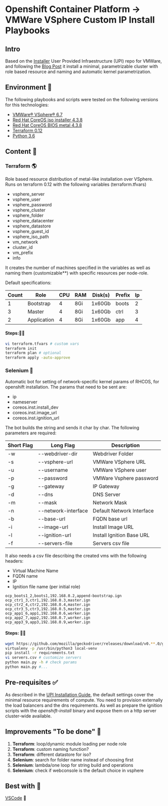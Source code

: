 # Openshift Container Platform -> VMWare VSphere Custom IP Install Playbooks

## Intro

Based on the [Installer](https://github.com/openshift/installer) User Provided Infraestructure (UPI) repo for VMWare, and following the [Blog Post](https://www.openshift.com/blog/openshift-4-2-vsphere-install-with-static-ips) it install a minimal, parametrizable cluster with role based resource and naming and automatic kernel parametrization.

## Environment 🌲

The following playbooks and scripts were tested on the following versions for this technologies:

* [VMWare® VSphere® 6.7](https://my.vmware.com/en/web/vmware/downloads/info/slug/datacenter_cloud_infrastructure/vmware_vsphere/6_7)
* [Red Hat CoreOS iso installer 4.3.8](https://mirror.openshift.com/pub/openshift-v4/dependencies/rhcos/4.3/latest/rhcos-4.3.8-x86_64-installer.x86_64.iso)
* [Red Hat CoreOS BIOS metal 4.3.8](https://mirror.openshift.com/pub/openshift-v4/dependencies/rhcos/4.3/latest/rhcos-4.3.8-x86_64-metal.x86_64.raw.gz)
* [Terraform 0.12](https://www.terraform.io/downloads.html)
* [Python 3.6](https://www.python.org/downloads/release/python-360/)

## Content 🍱

### Terraform 🌎

Role based resource distribution of metal-like installation over VSphere. Runs on terraform 0.12 with the following variables (terraform.tfvars)

* vsphere_server
* vsphere_user
* vsphere_password
* vsphere_cluster
* vsphere_folder
* vsphere_datacenter
* vsphere_datastore
* vsphere_guest_id
* vsphere_iso_path
* vm_network
* cluster_id
* vm_prefix
* info

It creates the number of machines specified in the variables as well as naming them (customizable**) with specific resources per node-role.

Default specifications:

Count | Role | CPU | RAM | Disk(s) | Prefix | Ip
---|---|---|---|---|---|---
1 | Bootstrap | 4 | 8Gi | 1x60Gb | boots | 2
3 | Master | 4 | 8Gi | 1x60Gb | ctrl | 3
2 | Application | 4 | 8Gi | 1x60Gb | app | 4

#### Steps:🚶‍♂️

```bash
vi terraform.tfvars # custom vars
terraform init
terraform plan # optional
terraform apply -auto-approve
```

### Selenium 🤖

Automatic bot for setting of network-specific kernel params of RHCOS, for openshift installation. The params that need to be sent are:

* ip
* nameserver
* coreos.inst.install_dev
* coreos.inst.image_url
* coreos.inst.ignition_url

The bot builds the string and sends it char by char. The following parameters are required:

Short Flag | Long Flag | Description
--- | --- | ---
-w | --webdriver-dir | Webdriver Folder
-s | --vsphere-url | VMWare VSphere URL
-u | --username | VMWare VSphere user
-p | --password | VMWare Vsphere password
-g | --gateway | IP Gateway
-d | --dns | DNS Server
-m | --mask | Network Mask
-n | --network-interface | Default Network Interface
-b | --base-url | FQDN base url
-i | --image-url | Install Image URL
-l | --ignition-url | Install Ignition Base URL
-f | --servers-file | Servers csv file

It also needs a csv file describing the created vms with the following headers:

* Virtual Machine Name
* FQDN name
* IP
* Ignition file name (per initial role)

```csv
ocp_boots1_2,boots1,192.168.0.2,append-bootstrap.ign
ocp_ctr1_3,ctr1,192.168.0.3,master.ign
ocp_ctr2_4,ctr2,192.168.0.4,master.ign
ocp_ctr3_5,ctr3,192.168.0.5,master.ign
ocp_app1_6,app1,192.168.0.6,worker.ign
ocp_app2_7,app2,192.168.0.7,worker.ign
ocp_app3_9,app3,192.168.0.9,worker.ign
```
#### Steps: 🚶‍♂️

```bash
wget https://github.com/mozilla/geckodriver/releases/download/v0.**.0/geckodriver-v0.**.0-platform.tar.gz # check latest version and platform
virtualenv -p /usr/bin/python3 local-venv
pip install -r requirements.txt
vi servers.csv # customize servers
python main.py -h # check params
python main.py #...
```

## Pre-requisites ✅

As described in the [UPI Installation Guide](https://github.com/openshift/installer/blob/master/docs/user/vsphere/install_upi.md), the default settings cover the minimal resource requirements of compute. You need to provision externally the load balancers and the dns requirements. As well as prepare the ignition scripts with the _openshift-install_ binary and expose them on a http server cluster-wide available.

## Improvements "To be done" 📝

1. **Terraform**: loop/dynamic module loading per node role
2. **Terraform**: custom naming function? 
3. **Terraform**: different datastore for iso?
4. **Selenium**: search for folder name instead of choosing first
5. **Selenium**: lambda/one loop for string build and operations
6. **Selenium**: check if webconsole is the default choice in vsphere

## Best with 💫

[VSCode](https://code.visualstudio.com/) 🎀
